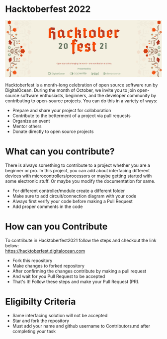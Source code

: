 # Hacktoberfest 2022

![Hacktoberfest](hactoberfest.png)

Hacktoberfest is a month-long celebration of open source software run by DigitalOcean. During the month of October, we invite you to join open-source software enthusiasts, beginners, and the developer community by contributing to open-source projects. You can do this in a variety of ways:

- Prepare and share your project for collaboration
- Contribute to the betterment of a project via pull requests
- Organize an event
- Mentor others
- Donate directly to open source projects
# What can you contribute?
There is always something to contribute to a project whether you are a beginner or pro. In this project, you can add about interfacing different devices with microcontrollers/processors or maybe getting started with some electronic stuff. Or maybe you modify the documentation for same.

- For different controller/module create a different folder 
- Make sure to add circuit/connection diagram with your code
- Always first verify your code before making a Pull Request
- Add proper comments in the code
# How can you Contribute
To contribute in Hacktoberfest2021 follow the steps and checkout the link below:\
https://hacktoberfest.digitalocean.com 
- Fork this repository
- Make changes to forked repository 
- After confirming the changes contribute by making a pull request
- And wait for you Pull Request to be accepted
- That's It! Follow these steps and make your Pull Request (PR).

# Eligibilty Criteria
- Same interfacing solution will not be accepted
- Star and fork the repository
- Must add your name and github username to Contributors.md after completing your task


